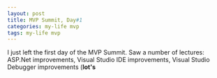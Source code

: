 ```yaml
---
layout: post
title: MVP Summit, Day#1
categories: my-life mvp
tags: my-life mvp
---
```

I just left the first day of the MVP Summit.  Saw a number of lectures: ASP.Net improvements, Visual Studio IDE improvements,  Visual Studio Debugger improvements (**lot's**